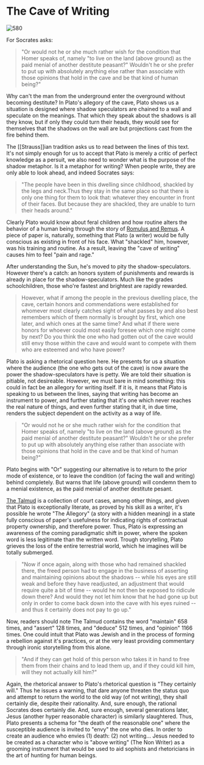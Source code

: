 # The Cave of Writing

![580](https://upload.wikimedia.org/wikipedia/commons/thumb/8/8d/An_Illustration_of_The_Allegory_of_the_Cave%2C_from_Plato%E2%80%99s_Republic.jpg/1024px-An_Illustration_of_The_Allegory_of_the_Cave%2C_from_Plato%E2%80%99s_Republic.jpg)

For Socrates asks: 
 > "Or would not he or she much rather wish for the condition that Homer speaks of, namely "to live on the land (above ground) as the paid menial of another destitute peasant?" Wouldn't he or she prefer to put up with absolutely anything else rather than associate with those opinions that hold in the cave and be that kind of human being?"

Why can't the man from the underground enter the overground without becoming destitute? In Plato's allegory of the cave, Plato shows us a situation is designed where shadow speculators are chained to a wall and speculate on the meanings. That which they speak about the shadows is all they know, but if only they could turn their heads, they would see for themselves that the shadows on the wall are but projections cast from the fire behind them. 

The [[Strauss]]ian tradition asks us to read between the lines of this text. It's not simply enough for us to accept that Plato is merely a critic of perfect knowledge as a persuit, we also need to wonder what is the purpose of the shadow metaphor. Is it a metaphor for writing? When people write, they are only able to look ahead, and indeed Socrates says:

>"The people have been in this dwelling since childhood, shackled by the legs and neck.Thus they stay in the same place so that there is only one thing for them to look that: whatever they encounter in front of their faces. But because they are shackled, they are unable to turn their heads around."

Clearly Plato would know about feral children and how routine alters the behavior of a human being through the story of [Romulus and Remus](https://en.wikipedia.org/wiki/Romulus_and_Remus). A piece of paper is, naturally, something that Plato (a writer) would be fully conscious as existing in front of his face. What "shackled" him, however, was his training and routine. As a result, leaving the "cave of writing" causes him to feel "pain and rage."

After understanding the Sun, he's moved to pity the shadow-speculators. However there's a catch: an honors system of punishments and rewards is already in place for the shadow-speculators. Much like the grades schoolchildren, those who're fastest and brightest are rapidly rewarded.

> However, what if among the people in the previous dwelling place, the cave, certain honors and commendations were established for whomever most clearly catches sight of what passes by and also best remembers which of them normally is brought by first, which one later, and which ones at the same time? And what if there were honors for whoever could most easily foresee which one might come by next? Do you think the one who had gotten out of the cave would still envy those within the cave and would want to compete with them who are esteemed and who have power?

Plato is asking a rhetorical question here. He presents for us a situation where the audience (the one who gets out of the cave) is now aware the power the shadow-speculators have is petty. We are told their situation is pitiable, not desireable. However, we must bare in mind something: this could in fact be an allegory for writing itself. If it is, it means that Plato is speaking to us between the lines, saying that writing has become an instrument to power, and further stating that it's one which never reaches the real nature of things, and even further stating that it, in due time, renders the subject dependent on the activity as a way of life. 

> "Or would not he or she much rather wish for the condition that Homer speaks of, namely "to live on the land (above ground) as the paid menial of another destitute peasant?" Wouldn't he or she prefer to put up with absolutely anything else rather than associate with those opinions that hold in the cave and be that kind of human being?"

Plato begins with "Or" suggesting our alternative is to return to the prior mode of existence, or to leave the condition (of facing the wall and writing) behind completely. But warns that life (above ground) will condemn them to a menial existence, as the paid menial of another destitute pesant.

[The Talmud](https://en.wikipedia.org/wiki/Talmud) is a collection of court cases, among other things, and given that Plato is exceptionally literate, as proved by his skill as a writer, it's possible he wrote "The Allegory" (a story with a hidden meaning) in a state fully conscious of paper's usefulness for indicating rights of contractual property ownership, and therefore power. Thus, Plato is expressing an awareness of the coming paradigmatic shift in power, where the spoken word is less legitimate than the written word. Trough storytelling, Plato grieves the loss of the entire terrestrial world, which he imagines will be totally submerged.

> "Now if once again, along with those who had remained shackled there, the freed person  had to engage in the business of asserting and maintaining opinions about the shadows -- while his eyes are still weak and before they have readjusted, an adjustment that would require quite a bit of time -- would he not then be exposed to ridicule down there? And would they not let him know that he had gone up but only in order to come back down into the cave with his eyes ruined -- and thus it certainly does not pay to go up."

Now, readers should note The Talmud contains the word "maintain" 658 times, and "assert" 128 times, and "deduce" 512 times, and "opinion" 1166 times. One could intuit that Plato was Jewish and in the process of forming a rebellion against it's practices, or at the very least providing commentary through ironic storytelling from this alone.

> "And if they can get hold of this person who takes it in hand to free them from their chains and to lead them up, and if they could kill him, will they not actually kill him?"

Again, the rhetorical answer to Plato's rhetorical question is "They certainly will." Thus he issues a warning, that dare anyone threaten the status quo and attempt to return the world to the old way (of not writing), they shall certainly die, despite their rationality. And, sure enough, the rational Socrates does certainly die. And, sure enough, several generations later, Jesus (another hyper reasonable character) is similarly slaughtered. Thus, Plato presents a schema for "the death of the reasonable one" where the susceptible audience is invited to "envy" the one who dies. In order to create an audience who envies (1) death: (2) not writing... Jesus needed to be created as a character who is "above writing" (The Non Writer) as a grooming instrument that would be used to aid sophists and rhetoricians in the art of hunting for human beings.